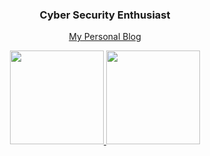 <div align="center">
  <h3>Cyber Security Enthusiast</h3>
  <a href="https://nao-compativel.github.io/nao-compativel/">My Personal Blog</a>
</div>

<p align="center">
  <a href="https://github.com/nao-compativel">
    <img height="150em" src="https://github-readme-stats.vercel.app/api?username=nao-compativel&show_icons=true&theme=tokyonight&include_all_commits=true&count_private=true"/>
    <img height="150em" src="https://github-readme-stats.vercel.app/api/top-langs/?username=nao-compativel&layout=compact&langs_count=7&theme=tokyonight"/>
  </a>
</p>
